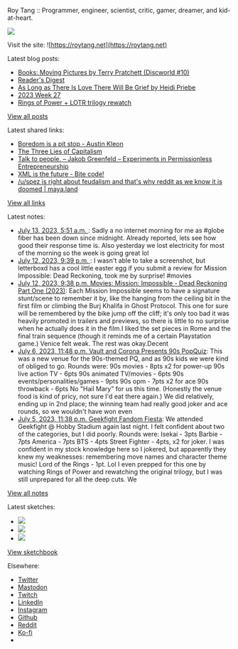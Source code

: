 Roy Tang :: Programmer, engineer, scientist, critic, gamer, dreamer, and kid-at-heart.

![](https://roytang.net/static/img/profile.jpg)

Visit the site: ![https://roytang.net](https://roytang.net)

Latest blog posts:

- [Books: Moving Pictures by Terry Pratchett (Discworld #10)](https://roytang.net/2023/07/moving-pictures/)
- [Reader&#x27;s Digest](https://roytang.net/2023/07/readers-digest/)
- [As Long as There Is Love There Will Be Grief by Heidi Priebe](https://roytang.net/2023/07/as-long-as-there-is-love/)
- [2023 Week 27](https://roytang.net/2023/07/2023-week-27/)
- [Rings of Power + LOTR trilogy rewatch](https://roytang.net/2023/07/rop-lotr/)

[View all posts](https://roytang.net/blog)

Latest shared links:

- [Boredom is a pit stop - Austin Kleon](https://roytang.net/2023/07/c54737a33b402d5e8a8e3129671eb5ae/)
- [The Three Lies of Capitalism](https://roytang.net/2023/07/3c061f0abe4183d3701682702ca883cc/)
- [Talk to people. – Jakob Greenfeld – Experiments in Permissionless Entrepreneurship](https://roytang.net/2023/07/c5c69b8aaf00720f8efad802ecea32cf/)
- [XML is the future - Bite code!](https://roytang.net/2023/07/d4b6c1be98217e1a70b4d56d91abba6a/)
- [/u/spez is right about feudalism and that&#x27;s why reddit as we know it is doomed | maya.land](https://roytang.net/2023/07/0196cce311bd1a6bf709baca909838d5/)

[View all links](https://roytang.net/links)

Latest notes:

- [July 13, 2023, 5:51 a.m. ](https://roytang.net/2023/07/110703324373892329/): Sadly a no internet morning for me as #globe fiber has been down since midnight. Already reported, lets see how good their response time is. Also yesterday we lost electricity for most of the morning so the week is going great lol
- [July 12, 2023, 9:39 p.m. ](https://roytang.net/2023/07/110701390914256286/): I wasn&#x27;t able to take a screenshot, but letterboxd has a cool little easter egg if you submit a review for Mission Impossible: Dead Reckoning, took me by surprise! #movies
- [July 12, 2023, 9:38 p.m. Movies: Mission: Impossible - Dead Reckoning Part One (2023)](https://roytang.net/2023/07/mission-impossible-dead-reckoning-part-one-2023/): Each Mission Impossible seems to have a signature stunt/scene to remember it by, like the hanging from the ceiling bit in the first film or climbing the Burj Khalifa in Ghost Protocol. This one for sure will be remembered by the bike jump off the cliff; it&#x27;s only too bad it was heavily promoted in trailers and previews, so there is little to no surprise when he actually does it in the film.I liked the set pieces in Rome and the final train sequence (though it reminds me of a certain Playstation game.) Venice felt weak. The rest was okay.Decent
- [July 6, 2023, 11:48 p.m. Vault and Corona Presents 90s PopQuiz](https://roytang.net/2023/07/popquiz-90s/): This was a new venue for the 90s-themed PQ, and as 90s kids we were kind of obliged to go. Rounds were: 90s movies - 8pts x2 for power-up 90s live action TV - 6pts 90s animated TV/movies - 6pts 90s events/personalities/games - 9pts 90s opm - 7pts x2 for ace 90s throwback - 6pts No &quot;Hail Mary&quot; for us this time. (Honestly the venue food is kind of pricy, not sure I&#x27;d eat there again.) We did relatively, ending up in 2nd place; the winning team had really good joker and ace rounds, so we wouldn&#x27;t have won even
- [July 5, 2023, 11:38 p.m. Geekfight Fandom Fiesta](https://roytang.net/2023/07/geekfight-fandom/): We attended Geekfight @ Hobby Stadium again last night. I felt confident about two of the categories, but I did poorly. Rounds were: Isekai - 3pts Barbie - 7pts America - 7pts BTS - 4pts Street Fighter - 4pts, x2 for joker. I was confident in my stock knowledge here so I jokered, but apparently they knew my weaknesses: remembering move names and character theme music! Lord of the Rings - 1pt. Lol I even prepped for this one by watching Rings of Power and rewatching the original trilogy, but I was still unprepared for all the deep cuts. We

[View all notes](https://roytang.net/notes)

Latest sketches:


- ![](https://roytang.net/media/cache/a6/91/a691e8e5ea3ce73099ba719c9d195dca.jpg)
- ![](https://roytang.net/media/cache/6a/6a/6a6a50c5debd7b0864f953d27d218c9f.jpg)
- ![](https://roytang.net/media/cache/7a/d4/7ad4e6def8147d6f83590eb62ebf33e6.jpg)

[View sketchbook](https://roytang.net/albums/sketchbook)


Elsewhere:

- [Twitter](https://twitter.com/roytang)
- [Mastodon](https://indieweb.social/@roytang)
- [Twitch](https://twitch.tv/twitchyroy)
- [LinkedIn](https://www.linkedin.com/in/roytang)
- [Instagram](https://instagram.com/roytang0400)
- [Github](https://github.com/roytang)
- [Reddit](https://reddit.com/u/hungryroy)
- [Ko-fi](https://ko-fi.com/roytang)
- [](mailto:hello@roytang.net)